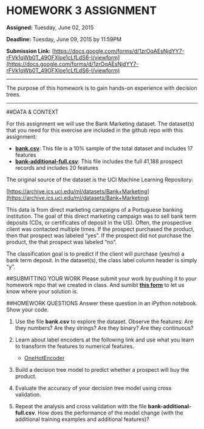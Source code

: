 # HOMEWORK 3 ASSIGNMENT**Assigned:** Tuesday, June 02, 2015 
**Deadline:** Tuesday, June 09, 2015 by 11:59PM
**Submission Link:** [https://docs.google.com/forms/d/1zrOqAEsNjdYY7-rFVk1qWb0T_49OFXloe1cLfLdS6-I/viewform](https://docs.google.com/forms/d/1zrOqAEsNjdYY7-rFVk1qWb0T_49OFXloe1cLfLdS6-I/viewform)

---The purpose of this homework is to gain hands-on experience with decision trees.

---##DATA & CONTEXT
For this assignment we will use the Bank Marketing dataset. The dataset(s) that you need for this exercise are included in the github repo with this assignment:
* **[bank.csv](bank.csv)**: This file is a 10% sample of the total dataset and includes 17 features* **[bank-additional-full.csv](bank-additional-full.csv)**: This file includes the full 41,188 prospect records andincludes 20 features
The original source of the dataset is the UCI Machine Learning Repository: 
[https://archive.ics.uci.edu/ml/datasets/Bank+Marketing](https://archive.ics.uci.edu/ml/datasets/Bank+Marketing)This data is from direct marketing campaigns of a Portuguese banking institution. The goal of this direct marketing campaign was to sell bank term deposits (CDs, or certificates of deposit in the US). Often, the prospective client was contacted multiple times. If the prospect purchased the product, then that prospect was labeled “yes”. If the prospect did not purchase the product, the that prospect was labeled “no”.
The classification goal is to predict if the client will purchase (yes/no) a bank term deposit. In the dataset(s), the class label column header is simply “y”.##SUBMITTING YOUR WORKPlease submit your work by pushing it to your homework repo that we created in class. And sumibt [**this form**](https://docs.google.com/forms/d/1zrOqAEsNjdYY7-rFVk1qWb0T_49OFXloe1cLfLdS6-I/viewform) to let us know where your solution is. ##HOMEWORK QUESTIONSAnswer these question in an iPython notebook. Show your code.
1. Use the file **bank.csv** to explore the dataset. Observe the features: Are they numbers? Are they strings? Are they binary? Are they continuous?2. Learn about label encoders at the following link and use what you learn to transform the features to numerical features.
    * [OneHotEncoder](http://scikit-learn.org/stable/modules/generated/sklearn.preprocessing.OneHotEncoder.html)3. Build a decision tree model to predict whether a prospect will buy the product.4. Evaluate the accuracy of your decision tree model using cross validation.
5. Repeat the analysis and cross validation with the file **bank-additional-full.csv**. How does the performance of the model change (with the additional training examples and additional features)?